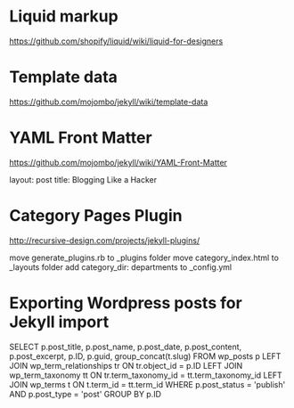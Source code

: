 # Liquid markup

https://github.com/shopify/liquid/wiki/liquid-for-designers


# Template data

https://github.com/mojombo/jekyll/wiki/template-data


# YAML Front Matter

https://github.com/mojombo/jekyll/wiki/YAML-Front-Matter

layout: post
title: Blogging Like a Hacker


# Category Pages Plugin

http://recursive-design.com/projects/jekyll-plugins/

move generate_plugins.rb to _plugins folder
move category_index.html to _layouts folder
add category_dir: departments to _config.yml


# Exporting Wordpress posts for Jekyll import

SELECT p.post_title, 
      p.post_name, 
      p.post_date, 
      p.post_content, 
      p.post_excerpt, 
      p.ID, 
      p.guid,
      group_concat(t.slug)
FROM wp_posts p 
LEFT JOIN wp_term_relationships tr
ON tr.object_id = p.ID
LEFT JOIN wp_term_taxonomy tt
ON tr.term_taxonomy_id = tt.term_taxonomy_id
LEFT JOIN wp_terms t
ON t.term_id = tt.term_id
WHERE p.post_status = 'publish' AND p.post_type = 'post'
GROUP BY p.ID

